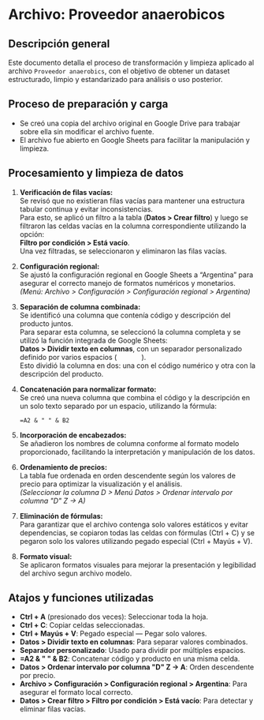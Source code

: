 # Archivo: Proveedor anaerobicos

## Descripción general

Este documento detalla el proceso de transformación y limpieza aplicado al archivo `Proveedor anaerobics`, con el objetivo de obtener un dataset estructurado, limpio y estandarizado para análisis o uso posterior.

## Proceso de preparación y carga

- Se creó una copia del archivo original en Google Drive para trabajar sobre ella sin modificar el archivo fuente.  
- El archivo fue abierto en Google Sheets para facilitar la manipulación y limpieza.

## Procesamiento y limpieza de datos

1. **Verificación de filas vacías:**  
   Se revisó que no existieran filas vacías para mantener una estructura tabular continua y evitar inconsistencias.  
   Para esto, se aplicó un filtro a la tabla (**Datos > Crear filtro**) y luego se filtraron las celdas vacías en la columna correspondiente utilizando la opción:  
   **Filtro por condición > Está vacío**.  
   Una vez filtradas, se seleccionaron y eliminaron las filas vacías.

2. **Configuración regional:**  
   Se ajustó la configuración regional en Google Sheets a “Argentina” para asegurar el correcto manejo de formatos numéricos y monetarios.  
   *(Menú: Archivo > Configuración > Configuración regional > Argentina)*  

3. **Separación de columna combinada:**  
   Se identificó una columna que contenía código y descripción del producto juntos.  
   Para separar esta columna, se seleccionó la columna completa y se utilizó la función integrada de Google Sheets:  
   **Datos > Dividir texto en columnas**, con un separador personalizado definido por varios espacios (`       `).  
   Esto dividió la columna en dos: una con el código numérico y otra con la descripción del producto.

4. **Concatenación para normalizar formato:**  
   Se creó una nueva columna que combina el código y la descripción en un solo texto separado por un espacio, utilizando la fórmula:  

   ```excel
   =A2 & " " & B2

5. **Incorporación de encabezados:**  
   Se añadieron los nombres de columna conforme al formato modelo proporcionado, facilitando la interpretación y manipulación de los datos.

6. **Ordenamiento de precios:**  
   La tabla fue ordenada en orden descendente según los valores de precio para optimizar la visualización y el análisis.  
   *(Seleccionar la columna D > Menú Datos > Ordenar intervalo por columna "D" Z → A)*

7. **Eliminación de fórmulas:**  
   Para garantizar que el archivo contenga solo valores estáticos y evitar dependencias, se copiaron todas las celdas con fórmulas (Ctrl + C) y se pegaron solo los valores utilizando pegado especial (Ctrl + Mayús + V).

8. **Formato visual:**  
    Se aplicaron formatos visuales para mejorar la presentación y legibilidad del archivo segun archivo modelo.


## Atajos y funciones utilizadas

- **Ctrl + A** (presionado dos veces): Seleccionar toda la hoja.  
- **Ctrl + C**: Copiar celdas seleccionadas.  
- **Ctrl + Mayús + V**: Pegado especial — Pegar solo valores.  
- **Datos > Dividir texto en columnas**: Para separar valores combinados.  
- **Separador personalizado**: Usado para dividir por múltiples espacios.  
- **=A2 & " " & B2**: Concatenar código y producto en una misma celda.  
- **Datos > Ordenar intervalo por columna "D" Z → A**: Orden descendente por precio.  
- **Archivo > Configuración > Configuración regional > Argentina**: Para asegurar el formato local correcto.  
- **Datos > Crear filtro > Filtro por condición > Está vacío**: Para detectar y eliminar filas vacías.

